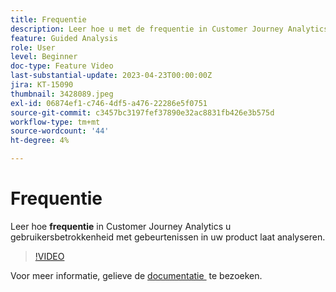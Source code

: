 ```yaml
---
title: Frequentie
description: Leer hoe u met de frequentie in Customer Journey Analytics de betrokkenheid van gebruikers bij gebeurtenissen in uw product kunt analyseren.
feature: Guided Analysis
role: User
level: Beginner
doc-type: Feature Video
last-substantial-update: 2023-04-23T00:00:00Z
jira: KT-15090
thumbnail: 3428089.jpeg
exl-id: 06874ef1-c746-4df5-a476-22286e5f0751
source-git-commit: c3457bc3197fef37890e32ac8831fb426e3b575d
workflow-type: tm+mt
source-wordcount: '44'
ht-degree: 4%

---
```


# Frequentie

Leer hoe **frequentie** in Customer Journey Analytics u gebruikersbetrokkenheid met gebeurtenissen in uw product laat analyseren.

>[!VIDEO](https://video.tv.adobe.com/v/3435808/?learn=on&captions=dut)

Voor meer informatie, gelieve de [&#x200B; documentatie &#x200B;](https://experienceleague.adobe.com/nl/docs/analytics-platform/using/guided-analysis/trends/frequency) te bezoeken.

